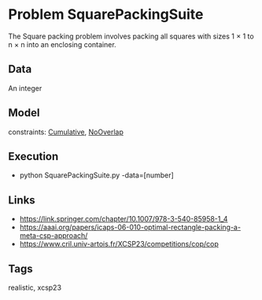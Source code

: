 # Problem SquarePackingSuite

The Square packing problem involves packing all squares with sizes 1 × 1 to n × n into an enclosing container.

## Data
  An integer

## Model
  constraints: [Cumulative](http://pycsp.org/documentation/constraints/Cumulative), [NoOverlap](http://pycsp.org/documentation/constraints/NoOverlap)

## Execution
  - python SquarePackingSuite.py -data=[number]

## Links
  - https://link.springer.com/chapter/10.1007/978-3-540-85958-1_4
  - https://aaai.org/papers/icaps-06-010-optimal-rectangle-packing-a-meta-csp-approach/
  - https://www.cril.univ-artois.fr/XCSP23/competitions/cop/cop

## Tags
  realistic, xcsp23
